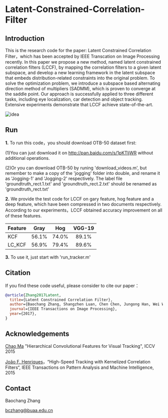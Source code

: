 Latent-Constrained-Correlation-Filter
========
Introduction
-------
This is the research code for the paper: Latent Constrained Correlation Filter，which has been accepted by IEEE Transcation on Image Processing recently. In this paper we propose a new method, named latent constrained correlation filters (LCCF), by mapping the correlation filters to a given latent subspace, and develop a new learning framework in the latent subspace that embeds distribution-related constraints into the original problem. To solve the optimization problem, we introduce a subspace based alternating direction method of multipliers (SADMM), which is proven to converge at the saddle point. Our approach is successfully applied to three different tasks, including eye localization, car detection and object tracking. Extensive experiments demonstrate that LCCF achieve state-of-the-art.

![idea](https://raw.githubusercontent.com/bczhangbczhang/Latent-Constrained-Correlation-Filter/master/idea.jpg)

Run
-------
**1.** To run this code，you should download OTB-50 dataset first:

(1)You can just download it on http://pan.baidu.com/s/1pKTljWR without additional operations.

(2)Or you can download OTB-50 by runing 'download_videos.m', but remember to make a copy of the 'jogging' folder into double, and rename it as 'Jogging-1' and 'Jogging-2' respectively. The label file 'groundtruth_rect.1.txt' and 'groundtruth_rect.2.txt' should be renamed as 'groundtruth_rect.txt'

**2.** We provide the test code for LCCF on gary feature, hog feature and a deep feature, which have been compressed in two documents respectively. According to our experiments，LCCF obtained accuracy improvement on all of these features.

Feature | Gray    | Hog       | VGG-19|
--------|:-------:|:---------:|:---------:
KCF     | 56.1%   | 74.0%     | 89.1%
LC_KCF  | 56.9%   | 79.4%     | 89.6%

**3.** To use it, just start with 'run_tracker.m'

Citation
-------
If you find these code useful, please consider to cite our paper：
```bibtex
@article{Zhang2017Latent,
  title={Latent Constrained Correlation Filter},
  author={Baochang Zhang, Shangzhen Luan, Chen Chen, Jungong Han, Wei Wang, Alessandro Perina and Ling Shao},
  journal={IEEE Transactions on Image Processing},
  year={2017},
}
```
Acknowledgements
-------
[Chao Ma](https://sites.google.com/site/jbhuang0604/publications/cf2) "Hierarchical Convolutional Features for Visual Tracking", ICCV 2015

[João F. Henriques](http://www.isr.uc.pt/~henriques/circulant/)，“High-Speed Tracking with Kernelized Correlation Filters“, IEEE Transactions on Pattern Analysis and Machine Intelligence, 2015

Contact
-------
Baochang Zhang

bczhang@buaa.edu.cn
